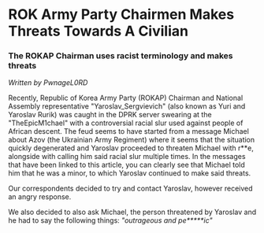 # ROK Army Party Chairmen Makes Threats Towards A Civilian
### The ROKAP Chairman uses racist terminology and makes threats
*Written by PwnageL0RD*

Recently, Republic of Korea Army Party (ROKAP) Chairman and National Assembly representative "Yaroslav_Sergvievich" (also known as Yuri and Yaroslav Rurik) was caught in the DPRK server swearing at the "TheEpicM1chael" with a controversial racial slur used against people of African descent. The feud seems to have started from a message Michael about Azov (the Ukrainian Army Regiment) where it seems that the situation quickly degenerated and Yaroslav proceeded to threaten Michael with r**e, alongside with calling him said racial slur multiple times. In the messages that have been linked to this article, you can clearly see that Michael told him that he was a minor, to which Yaroslav continued to make said threats.

Our correspondents decided to try and contact Yaroslav, however received an angry response.

We  also decided to also ask Michael, the person threatened by Yaroslav and he had to say the following things:
*"outrageous and pe*****ic"*
